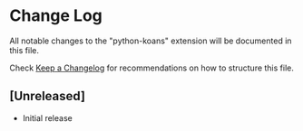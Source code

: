 # Change Log

All notable changes to the "python-koans" extension will be documented in this file.

Check [Keep a Changelog](http://keepachangelog.com/) for recommendations on how to structure this file.

## [Unreleased]

- Initial release